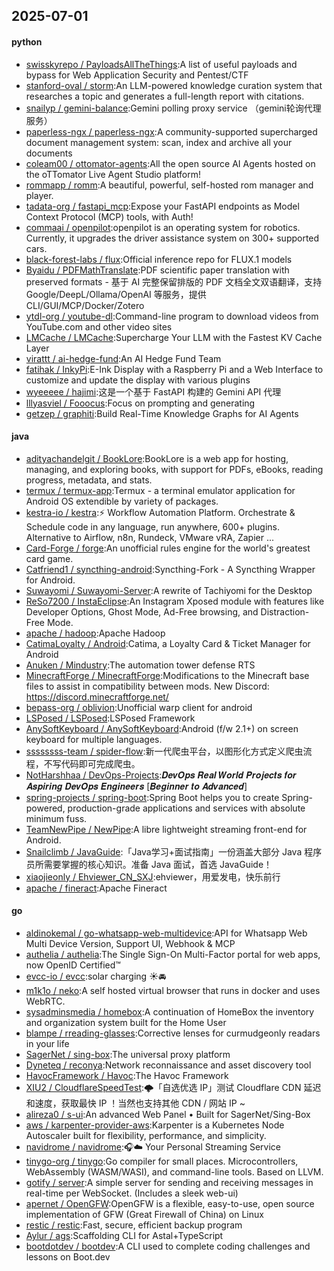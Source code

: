 ## 2025-07-01

#### python
* [swisskyrepo / PayloadsAllTheThings](https://github.com/swisskyrepo/PayloadsAllTheThings):A list of useful payloads and bypass for Web Application Security and Pentest/CTF
* [stanford-oval / storm](https://github.com/stanford-oval/storm):An LLM-powered knowledge curation system that researches a topic and generates a full-length report with citations.
* [snailyp / gemini-balance](https://github.com/snailyp/gemini-balance):Gemini polling proxy service （gemini轮询代理服务）
* [paperless-ngx / paperless-ngx](https://github.com/paperless-ngx/paperless-ngx):A community-supported supercharged document management system: scan, index and archive all your documents
* [coleam00 / ottomator-agents](https://github.com/coleam00/ottomator-agents):All the open source AI Agents hosted on the oTTomator Live Agent Studio platform!
* [rommapp / romm](https://github.com/rommapp/romm):A beautiful, powerful, self-hosted rom manager and player.
* [tadata-org / fastapi_mcp](https://github.com/tadata-org/fastapi_mcp):Expose your FastAPI endpoints as Model Context Protocol (MCP) tools, with Auth!
* [commaai / openpilot](https://github.com/commaai/openpilot):openpilot is an operating system for robotics. Currently, it upgrades the driver assistance system on 300+ supported cars.
* [black-forest-labs / flux](https://github.com/black-forest-labs/flux):Official inference repo for FLUX.1 models
* [Byaidu / PDFMathTranslate](https://github.com/Byaidu/PDFMathTranslate):PDF scientific paper translation with preserved formats - 基于 AI 完整保留排版的 PDF 文档全文双语翻译，支持 Google/DeepL/Ollama/OpenAI 等服务，提供 CLI/GUI/MCP/Docker/Zotero
* [ytdl-org / youtube-dl](https://github.com/ytdl-org/youtube-dl):Command-line program to download videos from YouTube.com and other video sites
* [LMCache / LMCache](https://github.com/LMCache/LMCache):Supercharge Your LLM with the Fastest KV Cache Layer
* [virattt / ai-hedge-fund](https://github.com/virattt/ai-hedge-fund):An AI Hedge Fund Team
* [fatihak / InkyPi](https://github.com/fatihak/InkyPi):E-Ink Display with a Raspberry Pi and a Web Interface to customize and update the display with various plugins
* [wyeeeee / hajimi](https://github.com/wyeeeee/hajimi):这是一个基于 FastAPI 构建的 Gemini API 代理
* [lllyasviel / Fooocus](https://github.com/lllyasviel/Fooocus):Focus on prompting and generating
* [getzep / graphiti](https://github.com/getzep/graphiti):Build Real-Time Knowledge Graphs for AI Agents

#### java
* [adityachandelgit / BookLore](https://github.com/adityachandelgit/BookLore):BookLore is a web app for hosting, managing, and exploring books, with support for PDFs, eBooks, reading progress, metadata, and stats.
* [termux / termux-app](https://github.com/termux/termux-app):Termux - a terminal emulator application for Android OS extendible by variety of packages.
* [kestra-io / kestra](https://github.com/kestra-io/kestra):⚡ Workflow Automation Platform. Orchestrate & Schedule code in any language, run anywhere, 600+ plugins. Alternative to Airflow, n8n, Rundeck, VMware vRA, Zapier ...
* [Card-Forge / forge](https://github.com/Card-Forge/forge):An unofficial rules engine for the world's greatest card game.
* [Catfriend1 / syncthing-android](https://github.com/Catfriend1/syncthing-android):Syncthing-Fork - A Syncthing Wrapper for Android.
* [Suwayomi / Suwayomi-Server](https://github.com/Suwayomi/Suwayomi-Server):A rewrite of Tachiyomi for the Desktop
* [ReSo7200 / InstaEclipse](https://github.com/ReSo7200/InstaEclipse):An Instagram Xposed module with features like Developer Options, Ghost Mode, Ad-Free browsing, and Distraction-Free Mode.
* [apache / hadoop](https://github.com/apache/hadoop):Apache Hadoop
* [CatimaLoyalty / Android](https://github.com/CatimaLoyalty/Android):Catima, a Loyalty Card & Ticket Manager for Android
* [Anuken / Mindustry](https://github.com/Anuken/Mindustry):The automation tower defense RTS
* [MinecraftForge / MinecraftForge](https://github.com/MinecraftForge/MinecraftForge):Modifications to the Minecraft base files to assist in compatibility between mods. New Discord: https://discord.minecraftforge.net/
* [bepass-org / oblivion](https://github.com/bepass-org/oblivion):Unofficial warp client for android
* [LSPosed / LSPosed](https://github.com/LSPosed/LSPosed):LSPosed Framework
* [AnySoftKeyboard / AnySoftKeyboard](https://github.com/AnySoftKeyboard/AnySoftKeyboard):Android (f/w 2.1+) on screen keyboard for multiple languages.
* [ssssssss-team / spider-flow](https://github.com/ssssssss-team/spider-flow):新一代爬虫平台，以图形化方式定义爬虫流程，不写代码即可完成爬虫。
* [NotHarshhaa / DevOps-Projects](https://github.com/NotHarshhaa/DevOps-Projects):𝑫𝒆𝒗𝑶𝒑𝒔 𝑹𝒆𝒂𝒍 𝑾𝒐𝒓𝒍𝒅 𝑷𝒓𝒐𝒋𝒆𝒄𝒕𝒔 𝒇𝒐𝒓 𝑨𝒔𝒑𝒊𝒓𝒊𝒏𝒈 𝑫𝒆𝒗𝑶𝒑𝒔 𝑬𝒏𝒈𝒊𝒏𝒆𝒆𝒓𝒔 [𝑩𝒆𝒈𝒊𝒏𝒏𝒆𝒓 𝒕𝒐 𝑨𝒅𝒗𝒂𝒏𝒄𝒆𝒅]
* [spring-projects / spring-boot](https://github.com/spring-projects/spring-boot):Spring Boot helps you to create Spring-powered, production-grade applications and services with absolute minimum fuss.
* [TeamNewPipe / NewPipe](https://github.com/TeamNewPipe/NewPipe):A libre lightweight streaming front-end for Android.
* [Snailclimb / JavaGuide](https://github.com/Snailclimb/JavaGuide):「Java学习+面试指南」一份涵盖大部分 Java 程序员所需要掌握的核心知识。准备 Java 面试，首选 JavaGuide！
* [xiaojieonly / Ehviewer_CN_SXJ](https://github.com/xiaojieonly/Ehviewer_CN_SXJ):ehviewer，用爱发电，快乐前行
* [apache / fineract](https://github.com/apache/fineract):Apache Fineract

#### go
* [aldinokemal / go-whatsapp-web-multidevice](https://github.com/aldinokemal/go-whatsapp-web-multidevice):API for Whatsapp Web Multi Device Version, Support UI, Webhook & MCP
* [authelia / authelia](https://github.com/authelia/authelia):The Single Sign-On Multi-Factor portal for web apps, now OpenID Certified™
* [evcc-io / evcc](https://github.com/evcc-io/evcc):solar charging ☀️🚘
* [m1k1o / neko](https://github.com/m1k1o/neko):A self hosted virtual browser that runs in docker and uses WebRTC.
* [sysadminsmedia / homebox](https://github.com/sysadminsmedia/homebox):A continuation of HomeBox the inventory and organization system built for the Home User
* [blampe / rreading-glasses](https://github.com/blampe/rreading-glasses):Corrective lenses for curmudgeonly readars in your life
* [SagerNet / sing-box](https://github.com/SagerNet/sing-box):The universal proxy platform
* [Dyneteq / reconya](https://github.com/Dyneteq/reconya):Network reconnaissance and asset discovery tool
* [HavocFramework / Havoc](https://github.com/HavocFramework/Havoc):The Havoc Framework
* [XIU2 / CloudflareSpeedTest](https://github.com/XIU2/CloudflareSpeedTest):🌩「自选优选 IP」测试 Cloudflare CDN 延迟和速度，获取最快 IP ！当然也支持其他 CDN / 网站 IP ~
* [alireza0 / s-ui](https://github.com/alireza0/s-ui):An advanced Web Panel • Built for SagerNet/Sing-Box
* [aws / karpenter-provider-aws](https://github.com/aws/karpenter-provider-aws):Karpenter is a Kubernetes Node Autoscaler built for flexibility, performance, and simplicity.
* [navidrome / navidrome](https://github.com/navidrome/navidrome):🎧☁️ Your Personal Streaming Service
* [tinygo-org / tinygo](https://github.com/tinygo-org/tinygo):Go compiler for small places. Microcontrollers, WebAssembly (WASM/WASI), and command-line tools. Based on LLVM.
* [gotify / server](https://github.com/gotify/server):A simple server for sending and receiving messages in real-time per WebSocket. (Includes a sleek web-ui)
* [apernet / OpenGFW](https://github.com/apernet/OpenGFW):OpenGFW is a flexible, easy-to-use, open source implementation of GFW (Great Firewall of China) on Linux
* [restic / restic](https://github.com/restic/restic):Fast, secure, efficient backup program
* [Aylur / ags](https://github.com/Aylur/ags):Scaffolding CLI for Astal+TypeScript
* [bootdotdev / bootdev](https://github.com/bootdotdev/bootdev):A CLI used to complete coding challenges and lessons on Boot.dev

